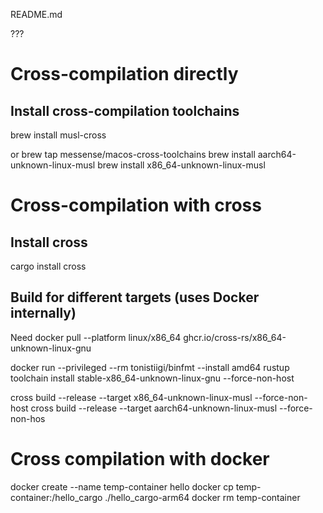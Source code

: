 README.md

???

# Cross-compilation directly

## Install cross-compilation toolchains

brew install musl-cross

or 
brew tap messense/macos-cross-toolchains
brew install aarch64-unknown-linux-musl
brew install x86_64-unknown-linux-musl


# Cross-compilation with cross

## Install cross
cargo install cross

## Build for different targets (uses Docker internally)

Need
docker pull --platform linux/x86_64 ghcr.io/cross-rs/x86_64-unknown-linux-gnu

docker run --privileged --rm tonistiigi/binfmt --install amd64
rustup toolchain install stable-x86_64-unknown-linux-gnu --force-non-host


cross build --release --target x86_64-unknown-linux-musl --force-non-host
cross build --release --target aarch64-unknown-linux-musl --force-non-hos


# Cross compilation with docker
docker create --name temp-container hello
docker cp temp-container:/hello_cargo ./hello_cargo-arm64
docker rm temp-container